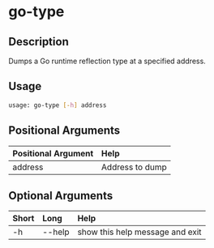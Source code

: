 <!-- THIS PART OF THIS FILE IS AUTOGENERATED. DO NOT MODIFY IT. See scripts/generate_docs.sh -->




# go-type

## Description


Dumps a Go runtime reflection type at a specified address.
## Usage


```bash
usage: go-type [-h] address

```
## Positional Arguments

|Positional Argument|Help|
| :--- | :--- |
|address|Address to dump|

## Optional Arguments

|Short|Long|Help|
| :--- | :--- | :--- |
|-h|--help|show this help message and exit|

<!-- END OF AUTOGENERATED PART. Do not modify this line or the line below, they mark the end of the auto-generated part of the file. If you want to extend the documentation in a way which cannot easily be done by adding to the command help description, write below the following line. -->
<!-- ------------\>8---- ----\>8---- ----\>8------------ -->
